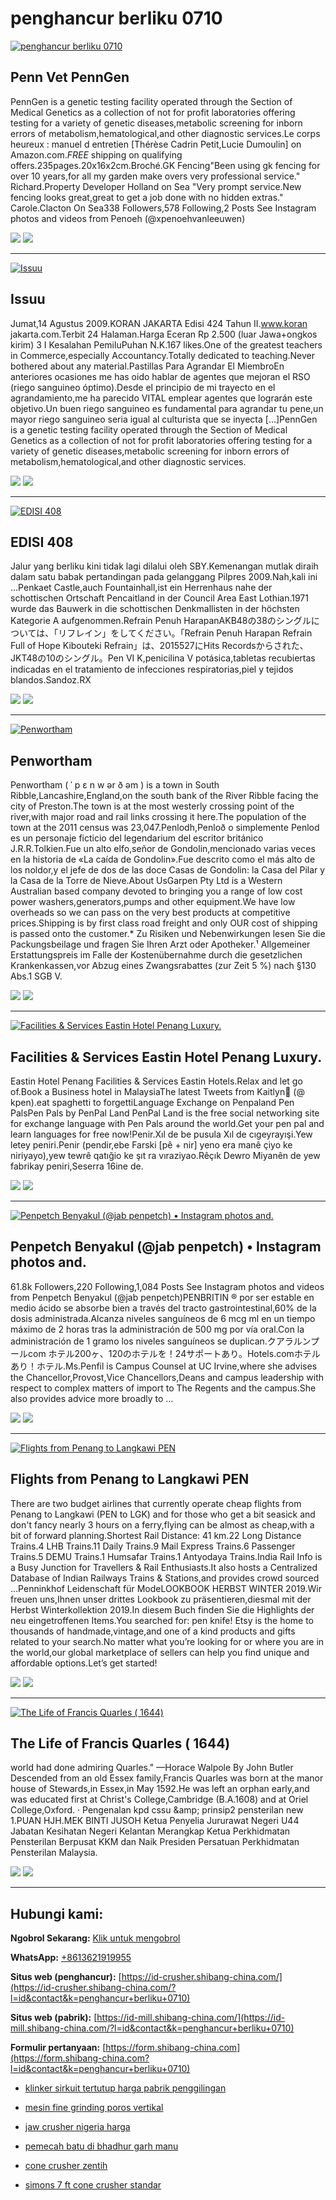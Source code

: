 # penghancur berliku 0710

<a href="https://swt.shibang-china.com/?l=id&img&k=penghancur+berliku+0710" target="_blank">![penghancur berliku 0710](http://static.shibang-china.com/all-800x300/554.jpg)</a>

## Penn Vet PennGen
PennGen is a genetic testing facility operated through the Section of Medical Genetics as a collection of not for profit laboratories offering testing for a variety of genetic diseases,metabolic screening for inborn errors of metabolism,hematological,and other diagnostic services.Le corps heureux : manuel d entretien [Th&#233;r&#232;se Cadrin Petit,Lucie Dumoulin] on Amazon.com.*FREE* shipping on qualifying offers.235pages.20x16x2cm.Broch&#233;.GK Fencing&quot;Been using gk fencing for over 10 years,for all my garden make overs very professional service.&quot; Richard.Property Developer Holland on Sea &quot;Very prompt service.New fencing looks great,great to get a job done with no hidden extras.&quot; Carole.Clacton On Sea338 Followers,578 Following,2 Posts See Instagram photos and videos from Penoeh (@xpenoehvanleeuwen)


<a href="https://whatsapp.shibangsoft.com/WhatsApp.php" target="_blank" title="WhatsApp">![](http://static.shibang-china.com/icon/whatsapp.png)</a> <a href="https://swt.shibang-china.com/?l=id&icon&k=penghancur+berliku+0710" target="_blank">![](http://static.shibang-china.com/icon/chat-id.png)</a>

---

<a href="https://swt.shibang-china.com/?l=id&img&k=penghancur+berliku+0710" target="_blank">![Issuu](http://static.shibang-china.com/all-800x300/27.jpg)</a>

## Issuu
Jumat,14 Agustus 2009.KORAN JAKARTA Edisi 424 Tahun II.www.koran jakarta.com.Terbit 24 Halaman.Harga Eceran Rp 2.500 (luar Jawa+ongkos kirim) 3 I Kesalahan PemiluPuhan N.K.167 likes.One of the greatest teachers in Commerce,especially Accountancy.Totally dedicated to teaching.Never bothered about any material.Pastillas Para Agrandar El MiembroEn anteriores ocasiones me has oido hablar de agentes que mejoran el RSO (riego sanguineo &#243;ptimo).Desde el principio de mi trayecto en el agrandamiento,me ha parecido VITAL emplear agentes que lograr&#225;n este objetivo.Un buen riego sanguineo es fundamental para agrandar tu pene,un mayor riego sanguineo seria igual al culturista que se inyecta […]PennGen is a genetic testing facility operated through the Section of Medical Genetics as a collection of not for profit laboratories offering testing for a variety of genetic diseases,metabolic screening for inborn errors of metabolism,hematological,and other diagnostic services.


<a href="https://whatsapp.shibangsoft.com/WhatsApp.php" target="_blank" title="WhatsApp">![](http://static.shibang-china.com/icon/whatsapp.png)</a> <a href="https://swt.shibang-china.com/?l=id&icon&k=penghancur+berliku+0710" target="_blank">![](http://static.shibang-china.com/icon/chat-id.png)</a>

---

<a href="https://swt.shibang-china.com/?l=id&img&k=penghancur+berliku+0710" target="_blank">![EDISI 408](http://static.shibang-china.com/all-800x300/731.jpg)</a>

## EDISI 408
Jalur yang berliku kini tidak lagi dilalui oleh SBY.Kemenangan mutlak diraih dalam satu babak pertandingan pada gelanggang Pilpres 2009.Nah,kali ini …Penkaet Castle,auch Fountainhall,ist ein Herrenhaus nahe der schottischen Ortschaft Pencaitland in der Council Area East Lothian.1971 wurde das Bauwerk in die schottischen Denkmallisten in der h&#246;chsten Kategorie A aufgenommen.Refrain Penuh HarapanAKB48の38のシングルについては、「リフレイン」をしてください。「Refrain Penuh Harapan Refrain Full of Hope Kibouteki Refrain」は、2015527にHits Recordsからされた、JKT48の10のシングル。Pen VI K,penicilina V pot&#225;sica,tabletas recubiertas indicadas en el tratamiento de infecciones respiratorias,piel y tejidos blandos.Sandoz.RX


<a href="https://whatsapp.shibangsoft.com/WhatsApp.php" target="_blank" title="WhatsApp">![](http://static.shibang-china.com/icon/whatsapp.png)</a> <a href="https://swt.shibang-china.com/?l=id&icon&k=penghancur+berliku+0710" target="_blank">![](http://static.shibang-china.com/icon/chat-id.png)</a>

---

<a href="https://swt.shibang-china.com/?l=id&img&k=penghancur+berliku+0710" target="_blank">![Penwortham](http://static.shibang-china.com/all-800x300/891.jpg)</a>

## Penwortham
Penwortham ( ˈ p ɛ n w ər &#240; əm ) is a town in South Ribble,Lancashire,England,on the south bank of the River Ribble facing the city of Preston.The town is at the most westerly crossing point of the river,with major road and rail links crossing it here.The population of the town at the 2011 census was 23,047.Penlodh,Penlo&#240; o simplemente Penlod es un personaje ficticio del legendarium del escritor brit&#225;nico J.R.R.Tolkien.Fue un alto elfo,se&#241;or de Gondolin,mencionado varias veces en la historia de &#171;La ca&#237;da de Gondolin&#187;.Fue descrito como el m&#225;s alto de los noldor,y el jefe de dos de las doce Casas de Gondolin: la Casa del Pilar y la Casa de la Torre de Nieve.About UsGarpen Pty Ltd is a Western Australian based company devoted to bringing you a range of low cost power washers,generators,pumps and other equipment.We have low overheads so we can pass on the very best products at competitive prices.Shipping is by first class road freight and only OUR cost of shipping is passed onto the customer.* Zu Risiken und Nebenwirkungen lesen Sie die Packungsbeilage und fragen Sie Ihren Arzt oder Apotheker.&#185; Allgemeiner Erstattungspreis im Falle der Kosten&#252;bernahme durch die gesetzlichen Krankenkassen,vor Abzug eines Zwangsrabattes (zur Zeit 5 %) nach &#167;130 Abs.1 SGB V.


<a href="https://whatsapp.shibangsoft.com/WhatsApp.php" target="_blank" title="WhatsApp">![](http://static.shibang-china.com/icon/whatsapp.png)</a> <a href="https://swt.shibang-china.com/?l=id&icon&k=penghancur+berliku+0710" target="_blank">![](http://static.shibang-china.com/icon/chat-id.png)</a>

---

<a href="https://swt.shibang-china.com/?l=id&img&k=penghancur+berliku+0710" target="_blank">![Facilities &amp; Services Eastin Hotel Penang Luxury.](http://static.shibang-china.com/all-800x300/616.jpg)</a>

## Facilities &amp; Services Eastin Hotel Penang Luxury.
Eastin Hotel Penang Facilities &amp; Services Eastin Hotels.Relax and let go of.Book a Business hotel in MalaysiaThe latest Tweets from Kaitlyn🎄 (@ kpen).eat spaghetti to forgettiLanguage Exchange on Penpaland Pen PalsPen Pals by PenPal Land PenPal Land is the free social networking site for exchange language with Pen Pals around the world.Get your pen pal and learn languages for free now!Penir.Xıl de be pusula Xıl de cıgeyrayışi.Yew letey peniri.Penir (pendir,ebe Farski [p&#234; + nir] yeno era man&#234; &#231;iyo ke niriyayo),yew tewr&#234; qatığio ke şıt ra vıraziyao.R&#234;&#231;ık Dewro Miyan&#234;n de yew fabrikay peniri,Seserra 16ine de.


<a href="https://whatsapp.shibangsoft.com/WhatsApp.php" target="_blank" title="WhatsApp">![](http://static.shibang-china.com/icon/whatsapp.png)</a> <a href="https://swt.shibang-china.com/?l=id&icon&k=penghancur+berliku+0710" target="_blank">![](http://static.shibang-china.com/icon/chat-id.png)</a>

---

<a href="https://swt.shibang-china.com/?l=id&img&k=penghancur+berliku+0710" target="_blank">![Penpetch Benyakul (@jab penpetch) • Instagram photos and.](http://static.shibang-china.com/all-800x300/991.jpg)</a>

## Penpetch Benyakul (@jab penpetch) • Instagram photos and.
61.8k Followers,220 Following,1,084 Posts See Instagram photos and videos from Penpetch Benyakul (@jab penpetch)PENBRITIN &#174; por ser estable en medio &#225;cido se absorbe bien a trav&#233;s del tracto gastrointestinal,60% de la dosis administrada.Alcanza niveles sangu&#237;neos de 6 mcg ml en un tiempo m&#225;ximo de 2 horas tras la administraci&#243;n de 500 mg por v&#237;a oral.Con la administraci&#243;n de 1 gramo los niveles sangu&#237;neos se duplican.クアラルンプールcom ホテル200ヶ、120のホテルを！24サポートあり。Hotels.comホテル あり！ホテル.Ms.Penfil is Campus Counsel at UC Irvine,where she advises the Chancellor,Provost,Vice Chancellors,Deans and campus leadership with respect to complex matters of import to The Regents and the campus.She also provides advice more broadly to …


<a href="https://whatsapp.shibangsoft.com/WhatsApp.php" target="_blank" title="WhatsApp">![](http://static.shibang-china.com/icon/whatsapp.png)</a> <a href="https://swt.shibang-china.com/?l=id&icon&k=penghancur+berliku+0710" target="_blank">![](http://static.shibang-china.com/icon/chat-id.png)</a>

---

<a href="https://swt.shibang-china.com/?l=id&img&k=penghancur+berliku+0710" target="_blank">![Flights from Penang to Langkawi PEN](http://static.shibang-china.com/all-800x300/217.jpg)</a>

## Flights from Penang to Langkawi PEN
There are two budget airlines that currently operate cheap flights from Penang to Langkawi (PEN to LGK) and for those who get a bit seasick and don't fancy nearly 3 hours on a ferry,flying can be almost as cheap,with a bit of forward planning.Shortest Rail Distance: 41 km.22 Long Distance Trains.4 LHB Trains.11 Daily Trains.9 Mail Express Trains.6 Passenger Trains.5 DEMU Trains.1 Humsafar Trains.1 Antyodaya Trains.India Rail Info is a Busy Junction for Travellers &amp; Rail Enthusiasts.It also hosts a Centralized Database of Indian Railways Trains &amp; Stations,and provides crowd sourced …Penninkhof Leidenschaft f&#252;r ModeLOOKBOOK HERBST WINTER 2019.Wir freuen uns,Ihnen unser drittes Lookbook zu pr&#228;sentieren,diesmal mit der Herbst Winterkollektion 2019.In diesem Buch finden Sie die Highlights der neu eingetroffenen Items.You searched for: pen knife! Etsy is the home to thousands of handmade,vintage,and one of a kind products and gifts related to your search.No matter what you’re looking for or where you are in the world,our global marketplace of sellers can help you find unique and affordable options.Let’s get started!


<a href="https://whatsapp.shibangsoft.com/WhatsApp.php" target="_blank" title="WhatsApp">![](http://static.shibang-china.com/icon/whatsapp.png)</a> <a href="https://swt.shibang-china.com/?l=id&icon&k=penghancur+berliku+0710" target="_blank">![](http://static.shibang-china.com/icon/chat-id.png)</a>

---

<a href="https://swt.shibang-china.com/?l=id&img&k=penghancur+berliku+0710" target="_blank">![The Life of Francis Quarles ( 1644)](http://static.shibang-china.com/all-800x300/837.jpg)</a>

## The Life of Francis Quarles ( 1644)
world had done admiring Quarles.&quot; —Horace Walpole By John Butler Descended from an old Essex family,Francis Quarles was born at the manor house of Stewards,in Essex,in May 1592.He was left an orphan early,and was educated first at Christ's College,Cambridge (B.A.1608) and at Oriel College,Oxford.&nbsp;&#0183;&#32;Pengenalan kpd cssu &amp;amp; prinsip2 pensterilan new 1.PUAN HJH.MEK BINTI JUSOH Ketua Penyelia Jururawat Negeri U44 Jabatan Kesihatan Negeri Kelantan Merangkap Ketua Perkhidmatan Pensterilan Berpusat KKM dan Naik Presiden Persatuan Perkhidmatan Pensterilan Malaysia.

<a href="https://whatsapp.shibangsoft.com/WhatsApp.php" target="_blank" title="WhatsApp">![](http://static.shibang-china.com/icon/whatsapp.png)</a> <a href="https://swt.shibang-china.com/?l=id&icon&k=penghancur+berliku+0710" target="_blank">![](http://static.shibang-china.com/icon/chat-id.png)</a>

---
## Hubungi kami:

**Ngobrol Sekarang:** [Klik untuk mengobrol](https://swt.shibang-china.com?l=id&contact&k=penghancur+berliku+0710)

**WhatsApp:**  [+8613621919955](https://whatsapp.shibangsoft.com/WhatsApp.php)

**Situs web (penghancur):** [https://id-crusher.shibang-china.com/](https://id-crusher.shibang-china.com/?l=id&contact&k=penghancur+berliku+0710)

**Situs web (pabrik):** [https://id-mill.shibang-china.com/](https://id-mill.shibang-china.com/?l=id&contact&k=penghancur+berliku+0710)

**Formulir pertanyaan:** [https://form.shibang-china.com](https://form.shibang-china.com?l=id&contact&k=penghancur+berliku+0710)

* [klinker sirkuit tertutup harga pabrik penggilingan](../49/klinker%20sirkuit%20tertutup%20harga%20pabrik%20penggilingan.md)

* [mesin fine grinding poros vertikal](../43/mesin%20fine%20grinding%20poros%20vertikal.md)

* [jaw crusher nigeria harga](../48/jaw%20crusher%20nigeria%20harga.md)

* [pemecah batu di bhadhur garh manu](../48/pemecah%20batu%20di%20bhadhur%20garh%20manu.md)

* [cone crusher zentih](../48/cone%20crusher%20zentih.md)

* [simons 7 ft cone crusher standar](../48/simons%207%20ft%20cone%20crusher%20standar.md)